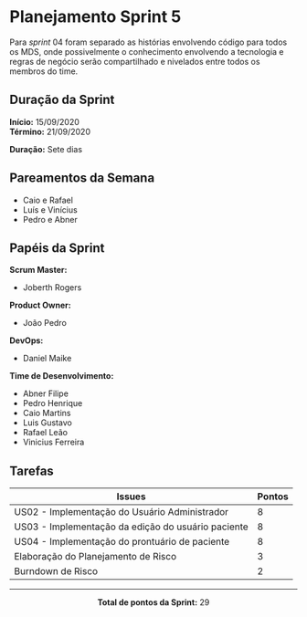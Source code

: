 # Planejamento Sprint 5

<p style="text-align: justify:">
    Para <i>sprint</i> 04 foram separado as histórias envolvendo código para todos os MDS, onde possivelmente o conhecimento envolvendo a tecnologia e regras de negócio serão compartilhado e nivelados entre todos os membros do time.
</p>

## Duração da Sprint

**Início:** 15/09/2020</br>
**Término:** 21/09/2020

**Duração:** Sete dias

## Pareamentos da Semana

- Caio e Rafael
- Luís e Vinícius
- Pedro e Abner

## Papéis da Sprint

**Scrum Master:** 

- Joberth Rogers

**Product Owner:**

- João Pedro

**DevOps:**

- Daniel Maike

**Time de Desenvolvimento:**

- Abner Filipe
- Pedro Henrique
- Caio Martins
- Luis Gustavo
- Rafael Leão
- Vinicius Ferreira


## Tarefas

| Issues | Pontos |
| ------ | ------ |
| US02 - Implementação do Usuário Administrador | 8 |
| US03 - Implementação da edição do usuário paciente | 8 |
| US04 - Implementação do prontuário de paciente | 8 |
| Elaboração do Planejamento de Risco | 3 |
| Burndown de Risco | 2 |

<hr>

<p style="text-align: center;">
    <span style="font-weight: bold;">Total de pontos da Sprint:</span> 29
</p>
